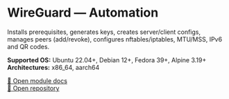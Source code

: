 # WireGuard — Automation

Installs prerequisites, generates keys, creates server/client configs, manages peers (add/revoke),
configures nftables/iptables, MTU/MSS, IPv6 and QR codes.

**Supported OS:** Ubuntu 22.04+, Debian 12+, Fedora 39+, Alpine 3.19+  
**Architectures:** x86_64, aarch64

[📘 Open module docs](https://YOUR_USERNAME.github.io/auto-wireguard/)  
[🐙 Open repository](https://github.com/YOUR_USERNAME/auto-wireguard)

